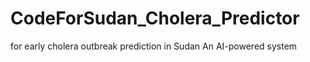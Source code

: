 # CodeForSudan_Cholera_Predictor
for early cholera outbreak prediction in Sudan An AI-powered system 
